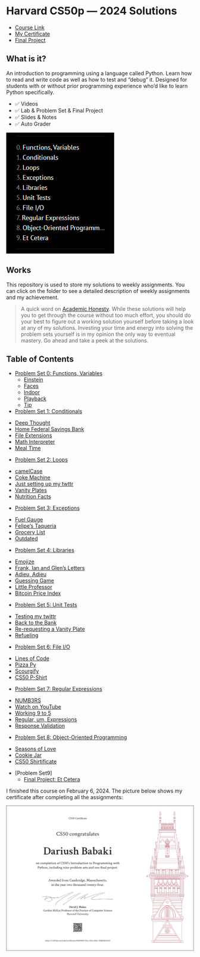 Harvard CS50p — 2024 Solutions
=====================

-   [Course Link](https://cs50.harvard.edu/python/2022/)
-   [My Certificate](https://cs50.harvard.edu/certificates/6b691b01-f3ee-445e-b6bc-20dfa5b52e03)
-   [Final Project](https://github.com/dariushbabaki/CS50-Python/tree/main/final%20project)

## What is it?

An introduction to programming using a language called Python. Learn how to read and write code as well as how to test and “debug” it. Designed for students with or without prior programming experience who’d like to learn Python specifically.

-   ✅ Videos
-   ✅ Lab & Problem Set & Final Project
-   ✅ Slides & Notes
-   ✅ Auto Grader

![cs50](image/CS50.png)

## Works

This repository is used to store my solutions to weekly assignments. You can click on the folder to see a detailed description of weekly assignments and my achievement.

> A quick word on [Academic Honesty](https://cs50.harvard.edu/x/2024/honesty/). While these solutions will help you to get through the course without too much effort, you should do your best to figure out a working solution yourself before taking a look at any of my solutions. Investing your time and energy into solving the problem sets yourself is in my opinion the only way to eventual mastery.
Go ahead and take a peek at the solutions.

## Table of Contents
- [Problem Set 0: Functions, Variables](https://github.com/dariushbabaki/CS50-Python/tree/main/week0)
  * [Einstein](https://github.com/dariushbabaki/CS50-Python/blob/main/week0/einstein.py)
  * [Faces](https://github.com/dariushbabaki/CS50-Python/blob/main/week0/faces.py)
  * [Indoor](https://github.com/dariushbabaki/CS50-Python/blob/main/week0/indoor.py)
  * [Playback](https://github.com/dariushbabaki/CS50-Python/blob/main/week0/playback.py)
  * [Tip](https://github.com/dariushbabaki/CS50-Python/blob/main/week0/Tip.py)
 - [Problem Set 1: Conditionals](https://github.com/dariushbabaki/CS50-Python/tree/main/week1)
  * [Deep Thought](https://github.com/dariushbabaki/CS50-Python/blob/main/week1/deep.py)
  * [Home Federal Savings Bank](https://github.com/dariushbabaki/CS50-Python/blob/main/week1/bank.py)
  * [File Extensions](https://github.com/dariushbabaki/CS50-Python/blob/main/week1/extensions.py)
  * [Math Interpreter](https://github.com/dariushbabaki/CS50-Python/blob/main/week1/interpreter.py)
  * [Meal Time](https://github.com/dariushbabaki/CS50-Python/blob/main/week1/meal.py)
 - [Problem Set 2: Loops](https://github.com/dariushbabaki/CS50-Python/tree/main/week2)
  * [camelCase](https://github.com/dariushbabaki/CS50-Python/blob/main/week2/camel.py)
  * [Coke Machine](https://github.com/dariushbabaki/CS50-Python/blob/main/week2/coke.py)
  * [Just setting up my twttr](https://github.com/dariushbabaki/CS50-Python/blob/main/week2/twttr.py)
  * [Vanity Plates](https://github.com/dariushbabaki/CS50-Python/blob/main/week2/plates.py)
  * [Nutrition Facts](https://github.com/dariushbabaki/CS50-Python/blob/main/week2/nutrition.py)
   - [Problem Set 3: Exceptions](https://github.com/dariushbabaki/CS50-Python/tree/main/week3)
  * [Fuel Gauge](https://github.com/dariushbabaki/CS50-Python/blob/main/week3/fuel.py)
  * [Felipe’s Taqueria](https://github.com/dariushbabaki/CS50-Python/blob/main/week3/taqueria.py)
  * [Grocery List](https://github.com/dariushbabaki/CS50-Python/blob/main/week3/grocery.py)
  * [Outdated](https://github.com/dariushbabaki/CS50-Python/blob/main/week3/outdated.py)
   - [Problem Set 4: Libraries](https://github.com/dariushbabaki/CS50-Python/tree/main/week4)
  * [Emojize](https://github.com/dariushbabaki/CS50-Python/blob/main/week4/emojize.py)
  * [Frank, Ian and Glen’s Letters](https://github.com/dariushbabaki/CS50-Python/blob/main/week4/figlet.py)
  * [Adieu, Adieu](https://github.com/dariushbabaki/CS50-Python/blob/main/week4/adieu.py)
  * [Guessing Game](https://github.com/dariushbabaki/CS50-Python/blob/main/week4/game.py)
  * [Little Professor](https://github.com/dariushbabaki/CS50-Python/blob/main/week4/professor.py)
  * [Bitcoin Price Index](https://github.com/dariushbabaki/CS50-Python/blob/main/week4/bitcoin.py)
   - [Problem Set 5: Unit Tests](https://github.com/dariushbabaki/CS50-Python/tree/main/week5)
  * [Testing my twittr](https://github.com/dariushbabaki/CS50-Python/tree/main/week5/1)
  * [Back to the Bank](https://github.com/dariushbabaki/CS50-Python/tree/main/week5/2)
  * [Re-requesting a Vanity Plate](https://github.com/dariushbabaki/CS50-Python/tree/main/week5/3)
  * [Refueling](https://github.com/dariushbabaki/CS50-Python/tree/main/week5/4)
   - [Problem Set 6: File I/O](https://github.com/dariushbabaki/CS50-Python/tree/main/week6)
  * [Lines of Code](https://github.com/dariushbabaki/CS50-Python/blob/main/week6/lines.py)
  * [Pizza Py](https://github.com/dariushbabaki/CS50-Python/blob/main/week6/pizza.py)
  * [Scourgify](https://github.com/dariushbabaki/CS50-Python/blob/main/week6/scourgify.py)
  * [CS50 P-Shirt](https://github.com/dariushbabaki/CS50-Python/blob/main/week6/shirt.py)
   - [Problem Set 7: Regular Expressions](https://github.com/dariushbabaki/CS50-Python/tree/main/week7)
  * [NUMB3RS](https://github.com/dariushbabaki/CS50-Python/tree/main/week7/1)
  * [Watch on YouTube](https://github.com/dariushbabaki/CS50-Python/tree/main/week7/2)
  * [Working 9 to 5](https://github.com/dariushbabaki/CS50-Python/tree/main/week7/3)
  * [Regular, um, Expressions](https://github.com/dariushbabaki/CS50-Python/tree/main/week7/4)
  * [Response Validation](https://github.com/dariushbabaki/CS50-Python/tree/main/week7/5)
   - [Problem Set 8: Object-Oriented Programming](https://github.com/dariushbabaki/CS50-Python/tree/main/week8)
  * [Seasons of Love](https://github.com/dariushbabaki/CS50-Python/tree/main/week8/1)
  * [Cookie Jar](https://github.com/dariushbabaki/CS50-Python/tree/main/week8/2)
  * [CS50 Shirtificate](https://github.com/dariushbabaki/CS50-Python/tree/main/week8/3)
- [Problem Set9]
  * [Final Project: Et Cetera](https://github.com/dariushbabaki/CS50-Python/tree/main/final%20project)


I finished this course on February 6, 2024.
The picture below shows my certificate after completing all the assignments:

![cs50p](image/CS50P.png)
